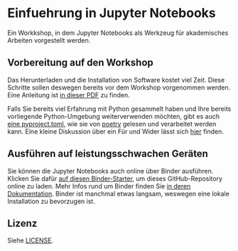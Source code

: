 # Einfuehrung in Jupyter Notebooks

Ein Workkshop, in dem Jupyter Notebooks als Werkzeug für akademisches Arbeiten vorgestellt werden.


## Vorbereitung auf den Workshop

Das Herunterladen und die Installation von Software kostet viel Zeit.
Diese Schritte sollen deswegen bereits vor dem Workshop vorgenommen werden.
Eine Anleitung ist
[in dieser PDF](./Vorbereitung-auf-den-Workshop.pdf)
zu finden.

Falls Sie bereits viel Erfahrung mit Python gesammelt haben und Ihre bereits vorliegende Python-Umgebung weiterverwenden möchten,
gibt es auch
[eine pyproject.toml](https://gist.github.com/1kastner/032ea28683e6cbbf9f05391efa0187fa),
wie sie von
[poetry](https://python-poetry.org/)
gelesen und verarbeitet werden kann.
Eine kleine Diskussion über ein Für und Wider lässt sich
[hier](https://github.com/1kastner/einfuehrung-in-jupyter-notebooks/pull/4)
finden.

## Ausführen auf leistungsschwachen Geräten

Sie können die Jupyter Notebooks auch online über Binder ausführen.
Klicken Sie dafür
[auf diesen Binder-Starter](https://mybinder.org/v2/gh/1kastner/einfuehrung-in-jupyter-notebooks/main),
um dieses GitHub-Repository online zu laden.
Mehr Infos rund um Binder finden Sie
[in deren Dokumentation](https://mybinder.readthedocs.io/en/latest/introduction.html).
Binder ist manchmal etwas langsam, weswegen eine lokale Installation zu bevorzugen ist.


## Lizenz

Siehe [LICENSE](LICENSE).
